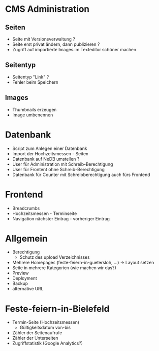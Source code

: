 CMS Administration
==================

Seiten
------
- Seite mit Versionsverwaltung ?
- Seite erst privat ändern, dann publizieren ?
- Zugriff auf importierte Images im Texteditor schöner machen

Seitentyp
---------
- Seitentyp "Link" ?
- Fehler beim Speichern

Images
------
- Thumbnails erzeugen
- Image umbenennen

Datenbank
=========
- Script zum Anlegen einer Datenbank
- Import der Hochzeitsmessen - Seiten
- Datenbank auf NeDB umstellen ?
- User für Administration mit Schreib-Berechtigung
- User für Frontent ohne Schreib-Berechtigung
- Datenbank für Counter mit Schreibberechtigung auch fürs Frontend

Frontend
========
- Breadcrumbs
- Hochzeitsmessen - Terminseite
- Navigation nächster Eintrag - vorheriger Eintrag

Allgemein
=========
- Berechtigung
  - Schutz des upload Verzeichnisses
- Mehrere Homepages (feste-feiern-in-guetersloh, ...) -> Layout setzen
- Seite in mehrere Kategorien (wie machen wir das?)
- Preview
- Deployment
- Backup
- alternative URL

Feste-feiern-in-Bielefeld
=========================
- Termin-Seite (Hochzeitsmessen)
    - Gültigkeitsdatum von-bis
- Zähler der Seitenaufrufe
- Zähler der Unterseiten
- Zugriffstatistik (Google Analytics?)
